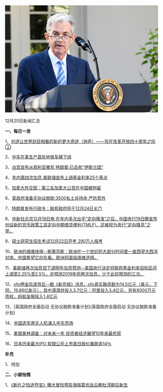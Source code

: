    ![12_01](.\12_20.jpg)

12月20日新闻汇总

**一、每日一发**

1、[创造让世界刮目相看的新的更大奇迹（钟声）——写在改革开放四十周年之际①](http://paper.people.com.cn/rmrb/html/2018-12/20/nw.D110000renmrb_20181220_2-03.htm)

2、[中车在美生产首批地铁车辆下线](http://paper.people.com.cn/rmrb/html/2018-12/20/nw.D110000renmrb_20181220_5-03.htm)

3、[白宫宣布从叙利亚撤军 特朗普:已击败"伊斯兰国"](https://news.163.com/18/1220/03/E3EJC7SH0001875O.html)

4、[年内第四次加息 美联储宣布上调基金利率25个基点](https://news.163.com/18/1220/03/E3EI8B090001875O.html)

5、[加拿大外交部：第三名加拿大公民在中国被拘留](https://news.163.com/18/1219/15/E3D9L0PA0001899O.html)

6、[英政府准备无协议脱欧:3500名士兵待命 严防意外](https://news.163.com/18/1219/11/E3CRE1Q800018AOR.html)

7、[特朗普发布行政令：联邦政府将于12月24日关门](https://news.163.com/18/1219/09/E3CM7CHN0001899N.html)

8、[中新社北京12月19日电 在年内多次出手“定向降准”之后，中国央行19日晚宣布创设新的货币政策工具定向中期借贷便利(TMLF)，这被视为央行“定向降息”之举。](https://news.163.com/18/1220/06/E3ETPE660001875N.html)

9、[硕士研究生招生考试12月22日开考 290万人报考](https://news.163.com/18/1219/20/E3DSH58H0001899N.html)

10、[欧洲的艰难抉择--斯蒂芬斯：欧洲在一个世纪的大部分时间里一直西望大西洋对岸。中国希望它向东看。欧洲将面临艰难选择。](http://www.ftchinese.com/story/001080758)

11、[美联储再次加息但下调明年加息预测--美国央行决定将联邦基金利率目标区间上调至2.25%至2.5%，并预测2019年将两次加息，少于此前预测的三次。](http://www.ftchinese.com/premium/001080761?exclusive)

12、[ofo押金风波背后--据《新京报》消息，ofo真实融资额为14.5亿元（美元，下同，19.86亿新元），其中滴滴共投入3.7亿元；阿里投入3.4亿元，另有8000万元债权，蚂蚁金服投入1.4亿元](https://www.zaobao.com/realtime/china/story20181219-917144)

13、[英国政府全面启动 无协议脱欧准备计划](英国政府全面启动 无协议脱欧准备计划)

14、[中国造军用无人机涌入中东市场](https://www.zaobao.com/news/world/story20181220-917210)

15、[美银美林调查：对未来一年 投资者经济展望10年来最悲观](https://www.zaobao.com/finance/world/story20181220-917283)

16、[日本历来最大IPO 软银公司上市首日股价暴跌逾14％](https://www.zaobao.com/finance/world/story20181220-917284)



**补充**

1、待加



**二、小娱怡情**

1、[《断片之险途夺宝》曝大冒险预告海报葛优岳云鹏杜淳醉后新生](http://movie.67.com/dyhb/2018/12/19/934900.html)